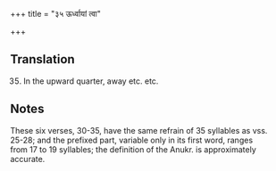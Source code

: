+++
title = "३५ ऊर्ध्वायां त्वा"

+++
## Translation
35. In the upward quarter, away etc. etc.

## Notes
These six verses, 30-35, have the same refrain of 35 syllables as vss.  
25-28; and the prefixed part, variable only in its first word, ranges  
from 17 to 19 syllables; the definition of the Anukr. is approximately  
accurate.
